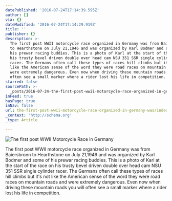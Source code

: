 ```yaml
---
datePublished: '2016-07-24T17:14:39.595Z'
author: []
via: {}
dateModified: '2016-07-24T17:14:29.919Z'
title: ''
publisher: {}
description: >-
  The first post WWII motorcycle race organized in Germany was from Baiersbronn
  to Hearthstone on July 21,1946 and was organized by Karl Bodmer and some of
  his prewar racing buddies. This is a photo of Karl at the start of the race on
  his trusty bevel driven double over head cam NSU 351 SSR single cylinder
  racer. The Germans often call these types of races hill climbs but it's not
  like the American sense of the word they were road races on mountain roads and
  were extremely dangerous. Even now when driving these mountain roads you will
  often see a small marker where a rider lost his life in competition.
starred: false
sourcePath: >-
  _posts/2016-07-24-the-first-post-wwii-motorcycle-race-organized-in-germany-was.md
inFeed: true
hasPage: true
inNav: false
url: the-first-post-wwii-motorcycle-race-organized-in-germany-was/index.html
_context: 'http://schema.org'
_type: Article

---
```

![The first post WWII Motorcycle Race in Germany](https://the-grid-user-content.s3-us-west-2.amazonaws.com/073f8006-950e-4b2a-8ae7-973aba2e0d31.jpg)

The first post WWII motorcycle race organized in Germany was from Baiersbronn to Hearthstone on July 21,1946 and was organized by Karl Bodmer and some of his prewar racing buddies. This is a photo of Karl at the start of the race on his trusty bevel driven double over head cam NSU 351 SSR single cylinder racer. The Germans often call these types of races hill climbs but it's not like the American sense of the word they were road races on mountain roads and were extremely dangerous. Even now when driving these mountain roads you will often see a small marker where a rider lost his life in competition.